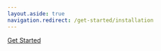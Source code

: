 ```yaml
---
layout.aside: true
navigation.redirect: /get-started/installation
---
```

[Get Started](/get-started/installation)
